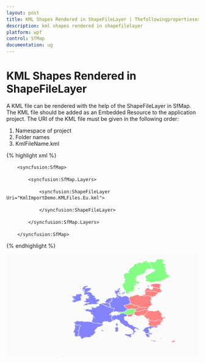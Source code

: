 ```yaml
---
layout: post
title: KML Shapes Rendered in ShapeFileLayer | ThefollowingpropertiesexposedatabindingintheMaps | wpf | Syncfusion
description: kml shapes rendered in shapefilelayer
platform: wpf
control: SfMap
documentation: ug
---
```


# KML Shapes Rendered in ShapeFileLayer

A KML file can be rendered with the help of the ShapeFileLayer in SfMap. The KML file should be added as an Embedded Resource to the application project. The URI of the KML file must be given in the following order:

1. Namespace of project
2. Folder names
3. KmlFileName.kml



{% highlight xml %}






        <syncfusion:SfMap>

            <syncfusion:SfMap.Layers>

                <syncfusion:ShapeFileLayer Uri="KmlImportDemo.KMLFiles.Eu.kml">                    

                </syncfusion:ShapeFileLayer>

            </syncfusion:SfMap.Layers>

        </syncfusion:SfMap>

{% endhighlight %}

![](KML-Shapes-Rendered-in-ShapeFileLayer_images/KML-Shapes-Rendered-in-ShapeFileLayer_img1.png)




